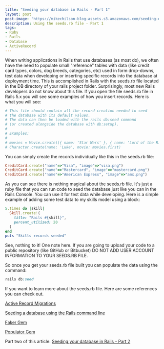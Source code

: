 ```yaml
---
title: "Seeding your database in Rails - Part 1"
layout: post
post-image: "https://mikechilson-blog-assets.s3.amazonaws.com/seeding-database.jpeg"
description: Using the seeds.rb file - Part 1
tags:
- Ruby
- Rails
- Database
- ActiveRecord
---
```


When writing applications in Rails that use databases (as most do), we often have the need to populate small "reference" tables with data (like credit card types, colors, dog breeds, categories, etc) used in form drop-downs, test data when developing or inserting specific records into the database at deployment time. This is accomplished in Rails with the seeds.rb file located in the DB directory of your rails project folder. Surprisingly, most new Rails developers do not know about this file. If you open the file seeds.rb file in Rails 5.x you will see some examples of how you insert records. Here is what you will see:

```Ruby
# This file should contain all the record creation needed to seed 
# the database with its default values.
# The data can then be loaded with the rails db:seed command 
# (or created alongside the database with db:setup).
#
# Examples:
#
# movies = Movie.create([{ name: 'Star Wars' }, { name: 'Lord of the Rings' }])
# Character.create(name: 'Luke', movie: movies.first)
```

You can simply create the records individually like this in the seeds.rb file:

```Ruby
CreditCard.create("name"=>"Visa", "image"=>"visa.png")
CreditCard.create("name"=>"Mastercard", "image"=>"mastercard.png")
CreditCard.create("name"=>"American Express", "image"=>"amx.png")
```

As you can see there is nothing magical about the seeds.rb file. It's just a ruby file that you can run code to seed the database just like you can in the Rails Console. You can use it for test data while developing. Here is a simple example of adding some test data to my skills model using a block:

```Ruby
5.times do |skill|
  Skill.create!(
    title: "Rails #{skill}",
    percent_utilized: 20
  )
end
puts "Skills records seeded"
```

See, nothing to it! One note here. If you are going to upload your code to a public repository (like GitHub or Bitbucket) DO NOT ADD USER ACCOUNT INFORMATION TO YOUR SEEDS.RB FILE.

So once you get your seeds.rb file built you can populate the data using the command:

```Ruby
rails db:seed
```

If you want to learn more about the seeds.rb file. Here are some references you can check out.

[Active Record Migrations](http://edgeguides.rubyonrails.org/active_record_migrations.html)

[Seeding a database using the Rails command line](https://davidmles.com/seeding-database-rails/)

[Faker Gem](https://github.com/stympy/faker)

[Populator Gem](https://github.com/ryanb/populator)

Part two of this article.
[Seeding your database in Rails - Part 2](http://www.mikechilson.com/blogs/seeding-your-database-in-rails-part-2)